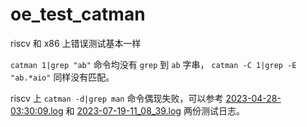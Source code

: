 # oe_test_catman

riscv 和 x86 上错误测试基本一样

``catman 1|grep "ab"`` 命令均没有 ``grep`` 到 ``ab`` 字串， ``catman -C 1|grep -E "ab.*aio"`` 同样没有匹配。

riscv 上 ``catman -d|grep man`` 命令偶现失败，可以参考 [2023-04-28-03:30:09.log](https://github.com/KotorinMinami/res_list/tree/master/mugen-riscv/logs/os-basic/oe_test_catman/2023-04-28-03:30:09.log) 和 [2023-07-19-11_08_39.log](https://github.com/KotorinMinami/res_list/tree/master/mugen-riscv/logs/os-basic/oe_test_catman/2023-07-19-11_08_39.log) 两份测试日志。

